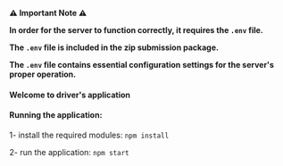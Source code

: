 **⚠️ Important Note ⚠️**

 **In order for the server to function correctly, it requires the `.env` file.**
   
 **The `.env` file is included in the zip submission package.**

 **The `.env` file contains essential configuration settings for the server's proper operation.**

#### Welcome to driver's application

#### Running the application:

1- install the required modules:
`npm install`

2- run the application:
`npm start`
